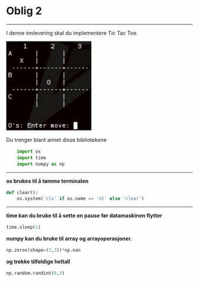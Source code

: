 # Oblig 2
---
I denne innlevering skal du implementere Tic Tac Toe.

<img src='tictactoe.png'>




Du trenger blant annet disse bibliotekene

```python 
    import os
    import time
    import numpy as np
```

---
**os brukes til å tømme terminalen**

```python 
def clear():
    os.system('cls' if os.name == 'nt' else 'clear')    
```
---
**time kan du bruke til å sette en pause før datamaskinen flytter**
```python 
time.sleep(1)
```


**numpy kan du bruke til array og arrayoperasjoner.**
```python 
np.zeros(shape=(3,3))*np.nan
```

**og trekke tilfeldige heltall**
```python 
np.random.randint(0,3)
```
